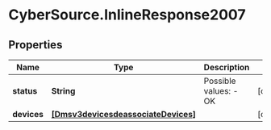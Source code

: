 # CyberSource.InlineResponse2007

## Properties
Name | Type | Description | Notes
------------ | ------------- | ------------- | -------------
**status** | **String** | Possible values: - OK | [optional] 
**devices** | [**[Dmsv3devicesdeassociateDevices]**](Dmsv3devicesdeassociateDevices.md) |  | [optional] 


